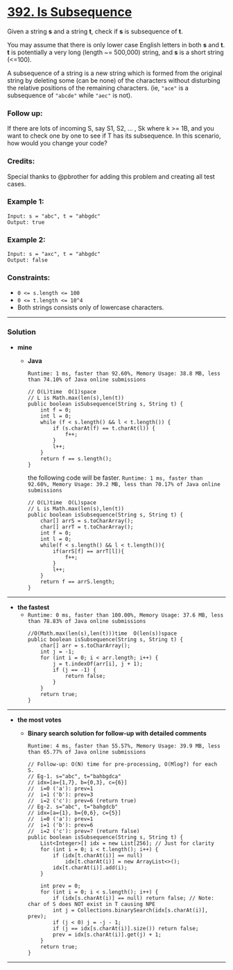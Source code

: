 # [392. Is Subsequence](https://leetcode.com/problems/is-subsequence/description/)

Given a string **s** and a string **t**, check if **s** is subsequence of **t**.

You may assume that there is only lower case English letters in both **s** and **t**. **t** is potentially a very long (length ~= 500,000) string, and **s** is a short string (<=100).

A subsequence of a string is a new string which is formed from the original string by deleting some (can be none) of the characters without disturbing the relative positions of the remaining characters. (ie, `"ace"` is a subsequence of `"abcde"` while  `"aec"` is not). 


### Follow up:
If there are lots of incoming S, say S1, S2, ... , Sk where k >= 1B, and you want to check one by one to see if T has its subsequence. In this scenario, how would you change your code?

###  Credits:
Special thanks to @pbrother for adding this problem and creating all test cases.


### Example 1:
```
Input: s = "abc", t = "ahbgdc"
Output: true
```

### Example 2:
```
Input: s = "axc", t = "ahbgdc"
Output: false
```

### Constraints:
* `0 <= s.length <= 100`
* `0 <= t.length <= 10^4`
* Both strings consists only of lowercase characters.

---

### Solution
* **mine**
  * **Java**
    
    `Runtime: 1 ms, faster than 92.60%, Memory Usage: 38.8 MB, less than 74.10% of Java online submissions`
    ```
    // O(L)time  O(1)space
    // L is Math.max(len(s),len(t))
    public boolean isSubsequence(String s, String t) {
        int f = 0;
        int l = 0;
        while (f < s.length() && l < t.length()) {
            if (s.charAt(f) == t.charAt(l)) {
                f++;
            }
            l++;
        }
        return f == s.length();
    }
    ```
    
    the following code will be faster. `Runtime: 1 ms, faster than 92.60%, Memory Usage: 39.2 MB, less than 70.17% of Java online submissions`
    ```
    // O(L)time  O(L)space
    // L is Math.max(len(s),len(t))
    public boolean isSubsequence(String s, String t) {
        char[] arrS = s.toCharArray();
        char[] arrT = t.toCharArray();
        int f = 0;
        int l = 0;
        while(f < s.length() && l < t.length()){
            if(arrS[f] == arrT[l]){
                f++;
            }
            l++;
        }
        return f == arrS.length;
    }
    ```
    
---

* **the fastest**
  * `Runtime: 0 ms, faster than 100.00%, Memory Usage: 37.6 MB, less than 78.83% of Java online submissions`
    ```
    //O(Math.max(len(s),len(t)))time  O(len(s))space
    public boolean isSubsequence(String s, String t) {
        char[] arr = s.toCharArray();
        int j = -1;
        for (int i = 0; i < arr.length; i++) {
            j = t.indexOf(arr[i], j + 1);
            if (j == -1) {
                return false;
            }
        }
        return true;
    }
    ```


---

* **the most votes**
  * **Binary search solution for follow-up with detailed comments**
  
    `Runtime: 4 ms, faster than 55.57%, Memory Usage: 39.9 MB, less than 65.77% of Java online submissions`
    ```
    // Follow-up: O(N) time for pre-processing, O(Mlog?) for each S.
    // Eg-1. s="abc", t="bahbgdca"
    // idx=[a={1,7}, b={0,3}, c={6}]
    //  i=0 ('a'): prev=1
    //  i=1 ('b'): prev=3
    //  i=2 ('c'): prev=6 (return true)
    // Eg-2. s="abc", t="bahgdcb"
    // idx=[a={1}, b={0,6}, c={5}]
    //  i=0 ('a'): prev=1
    //  i=1 ('b'): prev=6
    //  i=2 ('c'): prev=? (return false)
    public boolean isSubsequence(String s, String t) {
        List<Integer>[] idx = new List[256]; // Just for clarity
        for (int i = 0; i < t.length(); i++) {
            if (idx[t.charAt(i)] == null)
                idx[t.charAt(i)] = new ArrayList<>();
            idx[t.charAt(i)].add(i);
        }
        
        int prev = 0;
        for (int i = 0; i < s.length(); i++) {
            if (idx[s.charAt(i)] == null) return false; // Note: char of S does NOT exist in T causing NPE
            int j = Collections.binarySearch(idx[s.charAt(i)], prev);
            if (j < 0) j = -j - 1;
            if (j == idx[s.charAt(i)].size()) return false;
            prev = idx[s.charAt(i)].get(j) + 1;
        }
        return true;
    }
    ```

---
